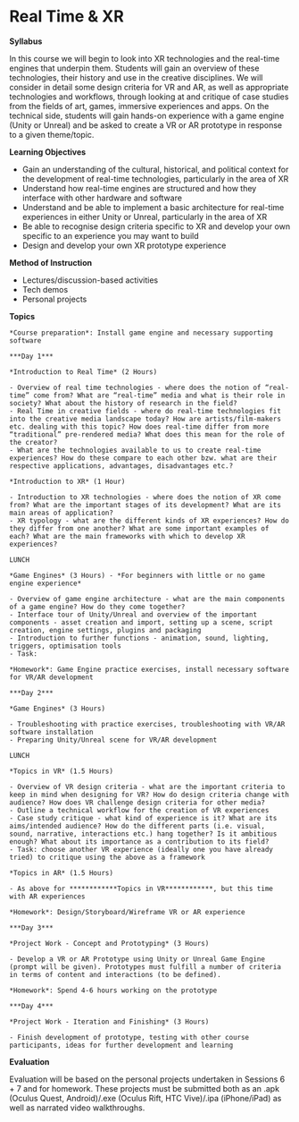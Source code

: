 # Real Time & XR

**Syllabus**

In this course we will begin to look into XR technologies and the real-time engines that underpin them. Students will gain an overview of these technologies, their history and use in the creative disciplines. We will consider in detail some design criteria for VR and AR, as well as appropriate technologies and workflows, through looking at and critique of case studies from the fields of art, games, immersive experiences and apps. On the technical side, students will gain hands-on experience with a game engine (Unity or Unreal) and be asked to create a VR or AR prototype in response to a given theme/topic.

**Learning Objectives**

- Gain an understanding of the cultural, historical, and political context for the development of real-time technologies, particularly in the area of XR
- Understand how real-time engines are structured and how they interface with other hardware and software
- Understand and be able to implement a basic architecture for real-time experiences in either Unity or Unreal, particularly in the area of XR
- Be able to recognise design criteria specific to XR and develop your own specific to an experience you may want to build
- Design and develop your own XR prototype experience

**Method of Instruction**

- Lectures/discussion-based activities
- Tech demos
- Personal projects

**Topics**

    *Course preparation*: Install game engine and necessary supporting software
    
    ***Day 1***
    
    *Introduction to Real Time* (2 Hours)
    
    - Overview of real time technologies - where does the notion of “real-time” come from? What are “real-time” media and what is their role in society? What about the history of research in the field?
    - Real Time in creative fields - where do real-time technologies fit into the creative media landscape today? How are artists/film-makers etc. dealing with this topic? How does real-time differ from more “traditional” pre-rendered media? What does this mean for the role of the creator?
    - What are the technologies available to us to create real-time experiences? How do these compare to each other bzw. what are their respective applications, advantages, disadvantages etc.?
    
    *Introduction to XR* (1 Hour)
    
    - Introduction to XR technologies - where does the notion of XR come from? What are the important stages of its development? What are its main areas of application?
    - XR typology - what are the different kinds of XR experiences? How do they differ from one another? What are some important examples of each? What are the main frameworks with which to develop XR experiences?
    
    LUNCH
    
    *Game Engines* (3 Hours) - *For beginners with little or no game engine experience*
    
    - Overview of game engine architecture - what are the main components of a game engine? How do they come together?
    - Interface tour of Unity/Unreal and overview of the important components - asset creation and import, setting up a scene, script creation, engine settings, plugins and packaging
    - Introduction to further functions - animation, sound, lighting, triggers, optimisation tools
    - Task:
    
    *Homework*: Game Engine practice exercises, install necessary software for VR/AR development
    
    ***Day 2***
    
    *Game Engines* (3 Hours)
    
    - Troubleshooting with practice exercises, troubleshooting with VR/AR software installation
    - Preparing Unity/Unreal scene for VR/AR development
    
    LUNCH
    
    *Topics in VR* (1.5 Hours)
    
    - Overview of VR design criteria - what are the important criteria to keep in mind when designing for VR? How do design criteria change with audience? How does VR challenge design criteria for other media?
    - Outline a technical workflow for the creation of VR experiences
    - Case study critique - what kind of experience is it? What are its aims/intended audience? How do the different parts (i.e. visual, sound, narrative, interactions etc.) hang together? Is it ambitious enough? What about its importance as a contribution to its field?
    - Task: choose another VR experience (ideally one you have already tried) to critique using the above as a framework
    
    *Topics in AR* (1.5 Hours)
    
    - As above for ************Topics in VR************, but this time with AR experiences
    
    *Homework*: Design/Storyboard/Wireframe VR or AR experience
    
    ***Day 3***
    
    *Project Work - Concept and Prototyping* (3 Hours)
    
    - Develop a VR or AR Prototype using Unity or Unreal Game Engine (prompt will be given). Prototypes must fulfill a number of criteria in terms of content and interactions (to be defined).
    
    *Homework*: Spend 4-6 hours working on the prototype
    
    ***Day 4***
    
    *Project Work - Iteration and Finishing* (3 Hours)
    
    - Finish development of prototype, testing with other course participants, ideas for further development and learning

**Evaluation**

Evaluation will be based on the personal projects undertaken in Sessions 6 + 7 and for homework. These projects must be submitted both as an .apk (Oculus Quest, Android)/.exe (Oculus Rift, HTC Vive)/.ipa (iPhone/iPad) as well as narrated video walkthroughs.
